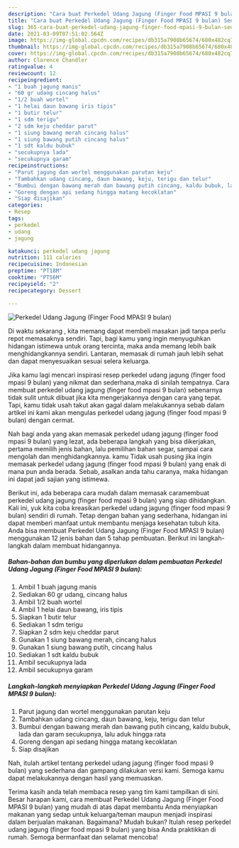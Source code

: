 ```yaml
---
description: "Cara buat Perkedel Udang Jagung (Finger Food MPASI 9 bulan) Sederhana dan Mudah Dibuat"
title: "Cara buat Perkedel Udang Jagung (Finger Food MPASI 9 bulan) Sederhana dan Mudah Dibuat"
slug: 365-cara-buat-perkedel-udang-jagung-finger-food-mpasi-9-bulan-sederhana-dan-mudah-dibuat
date: 2021-03-09T07:51:02.564Z
image: https://img-global.cpcdn.com/recipes/db315a7908b65674/680x482cq70/perkedel-udang-jagung-finger-food-mpasi-9-bulan-foto-resep-utama.jpg
thumbnail: https://img-global.cpcdn.com/recipes/db315a7908b65674/680x482cq70/perkedel-udang-jagung-finger-food-mpasi-9-bulan-foto-resep-utama.jpg
cover: https://img-global.cpcdn.com/recipes/db315a7908b65674/680x482cq70/perkedel-udang-jagung-finger-food-mpasi-9-bulan-foto-resep-utama.jpg
author: Clarence Chandler
ratingvalue: 4
reviewcount: 12
recipeingredient:
- "1 buah jagung manis"
- "60 gr udang cincang halus"
- "1/2 buah wortel"
- "1 helai daun bawang iris tipis"
- "1 butir telur"
- "1 sdm terigu"
- "2 sdm keju cheddar parut"
- "1 siung bawang merah cincang halus"
- "1 siung bawang putih cincang halus"
- "1 sdt kaldu bubuk"
- "secukupnya lada"
- "secukupnya garam"
recipeinstructions:
- "Parut jagung dan wortel menggunakan parutan keju"
- "Tambahkan udang cincang, daun bawang, keju, terigu dan telur"
- "Bumbui dengan bawang merah dan bawang putih cincang, kaldu bubuk, lada dan garam secukupnya, lalu aduk hingga rata"
- "Goreng dengan api sedang hingga matang kecoklatan"
- "Siap disajikan"
categories:
- Resep
tags:
- perkedel
- udang
- jagung

katakunci: perkedel udang jagung 
nutrition: 111 calories
recipecuisine: Indonesian
preptime: "PT18M"
cooktime: "PT56M"
recipeyield: "2"
recipecategory: Dessert

---
```



![Perkedel Udang Jagung (Finger Food MPASI 9 bulan)](https://img-global.cpcdn.com/recipes/db315a7908b65674/680x482cq70/perkedel-udang-jagung-finger-food-mpasi-9-bulan-foto-resep-utama.jpg)

Di waktu  sekarang , kita memang dapat membeli masakan jadi tanpa perlu repot memasaknya sendiri. Tapi, bagi kamu yang ingin menyuguhkan hidangan istimewa untuk orang tercinta, maka anda memang lebih baik menghidangkannya sendiri. Lantaran, memasak di rumah jauh lebih sehat dan dapat menyesuaikan sesuai selera keluarga.

Jika kamu lagi mencari inspirasi resep perkedel udang jagung (finger food mpasi 9 bulan) yang nikmat dan sederhana,maka di sinilah tempatnya. Cara membuat perkedel udang jagung (finger food mpasi 9 bulan)  sebenarnya tidak sulit untuk dibuat jika kita mengerjakannya dengan cara yang tepat. Tapi, kamu tidak usah takut akan gagal dalam melakukannya 
sebab dalam artikel ini kami akan mengulas perkedel udang jagung (finger food mpasi 9 bulan) dengan cermat.  



Nah bagi anda yang akan memasak perkedel udang jagung (finger food mpasi 9 bulan) yang lezat, ada beberapa langkah yang bisa dikerjakan, pertama memilih jenis bahan, lalu pemilihan bahan segar, sampai cara mengolah dan menghidangkannya. kamu Tidak usah pusing jika ingin memasak perkedel udang jagung (finger food mpasi 9 bulan) yang enak di mana pun anda berada. Sebab, asalkan anda  tahu caranya, maka hidangan ini dapat jadi sajian yang istimewa.

Berikut ini, ada beberapa cara mudah dalam memasak caramembuat perkedel udang jagung (finger food mpasi 9 bulan) yang siap dihidangkan. Kali ini, yuk kita coba kreasikan perkedel udang jagung (finger food mpasi 9 bulan) sendiri di rumah. Tetap dengan bahan yang sederhana, hidangan ini dapat memberi manfaat untuk membantu menjaga kesehatan tubuh kita. Anda bisa membuat Perkedel Udang Jagung (Finger Food MPASI 9 bulan) menggunakan 12 jenis bahan dan 5 tahap pembuatan. Berikut ini langkah-langkah dalam membuat hidangannya.

<!--inarticleads1-->

##### Bahan-bahan dan bumbu yang diperlukan dalam pembuatan Perkedel Udang Jagung (Finger Food MPASI 9 bulan):

1. Ambil 1 buah jagung manis
1. Sediakan 60 gr udang, cincang halus
1. Ambil 1/2 buah wortel
1. Ambil 1 helai daun bawang, iris tipis
1. Siapkan 1 butir telur
1. Sediakan 1 sdm terigu
1. Siapkan 2 sdm keju cheddar parut
1. Gunakan 1 siung bawang merah, cincang halus
1. Gunakan 1 siung bawang putih, cincang halus
1. Sediakan 1 sdt kaldu bubuk
1. Ambil secukupnya lada
1. Ambil secukupnya garam




<!--inarticleads2-->

##### Langkah-langkah menyiapkan Perkedel Udang Jagung (Finger Food MPASI 9 bulan):

1. Parut jagung dan wortel menggunakan parutan keju
1. Tambahkan udang cincang, daun bawang, keju, terigu dan telur
1. Bumbui dengan bawang merah dan bawang putih cincang, kaldu bubuk, lada dan garam secukupnya, lalu aduk hingga rata
1. Goreng dengan api sedang hingga matang kecoklatan
1. Siap disajikan




Nah, itulah artikel tentang  perkedel udang jagung (finger food mpasi 9 bulan)  yang sederhana dan gampang dilakukan versi kami. Semoga kamu dapat melakukannya dengan hasil yang memuaskan. 

Terima kasih anda telah membaca resep yang tim kami tampilkan di sini. Besar harapan kami, cara membuat  Perkedel Udang Jagung (Finger Food MPASI 9 bulan) yang mudah di atas dapat membantu Anda menyiapkan makanan yang sedap untuk keluarga/teman maupun menjadi inspirasi dalam berjualan makanan. Bagaimana? Mudah bukan? Itulah resep perkedel udang jagung (finger food mpasi 9 bulan) yang bisa Anda praktikkan di rumah. Semoga bermanfaat dan selamat mencoba!

